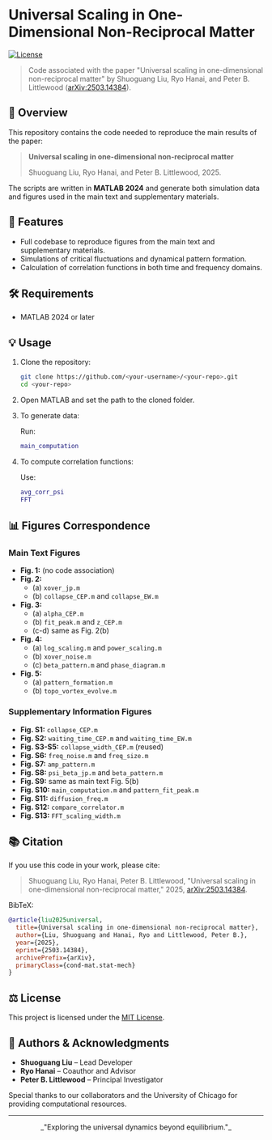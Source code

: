# Universal Scaling in One-Dimensional Non-Reciprocal Matter

[![License](https://img.shields.io/badge/license-MIT-blue.svg)](LICENSE)

> Code associated with the paper "Universal scaling in one-dimensional non-reciprocal matter" by Shuoguang Liu, Ryo Hanai, and Peter B. Littlewood ([arXiv:2503.14384](https://arxiv.org/abs/2503.14384)).


## 📖 Overview

This repository contains the code needed to reproduce the main results of the paper:

> **Universal scaling in one-dimensional non-reciprocal matter**
>
> Shuoguang Liu, Ryo Hanai, and Peter B. Littlewood, 2025.

The scripts are written in **MATLAB 2024** and generate both simulation data and figures used in the main text and supplementary materials.


## 🚀 Features

- Full codebase to reproduce figures from the main text and supplementary materials.
- Simulations of critical fluctuations and dynamical pattern formation.
- Calculation of correlation functions in both time and frequency domains.


## 🛠️ Requirements

- MATLAB 2024 or later


## 💡 Usage

1. Clone the repository:

   ```bash
   git clone https://github.com/<your-username>/<your-repo>.git
   cd <your-repo>
   ```

2. Open MATLAB and set the path to the cloned folder.

3. To generate data:

   Run:
   ```matlab
   main_computation
   ```

4. To compute correlation functions:

   Use:
   ```matlab
   avg_corr_psi
   FFT
   ```


## 📊 Figures Correspondence

### Main Text Figures

- **Fig. 1:** (no code association)
- **Fig. 2:**
  - (a) `xover_jp.m`
  - (b) `collapse_CEP.m` and `collapse_EW.m`
- **Fig. 3:**
  - (a) `alpha_CEP.m`
  - (b) `fit_peak.m` and `z_CEP.m`
  - (c-d) same as Fig. 2(b)
- **Fig. 4:**
  - (a) `log_scaling.m` and `power_scaling.m`
  - (b) `xover_noise.m`
  - (c) `beta_pattern.m` and `phase_diagram.m`
- **Fig. 5:**
  - (a) `pattern_formation.m`
  - (b) `topo_vortex_evolve.m`


### Supplementary Information Figures

- **Fig. S1:** `collapse_CEP.m`
- **Fig. S2:** `waiting_time_CEP.m` and `waiting_time_EW.m`
- **Fig. S3-S5:** `collapse_width_CEP.m` (reused)
- **Fig. S6:** `freq_noise.m` and `freq_size.m`
- **Fig. S7:** `amp_pattern.m`
- **Fig. S8:** `psi_beta_jp.m` and `beta_pattern.m`
- **Fig. S9:** same as main text Fig. 5(b)
- **Fig. S10:** `main_computation.m` and `pattern_fit_peak.m`
- **Fig. S11:** `diffusion_freq.m`
- **Fig. S12:** `compare_correlator.m`
- **Fig. S13:** `FFT_scaling_width.m`


## 📚 Citation

If you use this code in your work, please cite:

> Shuoguang Liu, Ryo Hanai, Peter B. Littlewood, "Universal scaling in one-dimensional non-reciprocal matter," 2025, [arXiv:2503.14384](https://arxiv.org/abs/2503.14384).

BibTeX:

```bibtex
@article{liu2025universal,
  title={Universal scaling in one-dimensional non-reciprocal matter},
  author={Liu, Shuoguang and Hanai, Ryo and Littlewood, Peter B.},
  year={2025},
  eprint={2503.14384},
  archivePrefix={arXiv},
  primaryClass={cond-mat.stat-mech}
}
```


## ⚖️ License

This project is licensed under the [MIT License](LICENSE).


## 👥 Authors & Acknowledgments

- **Shuoguang Liu** – Lead Developer
- **Ryo Hanai** – Coauthor and Advisor
- **Peter B. Littlewood** – Principal Investigator

Special thanks to our collaborators and the University of Chicago for providing computational resources.

---

<div align="center">
  _"Exploring the universal dynamics beyond equilibrium."_
</div>
